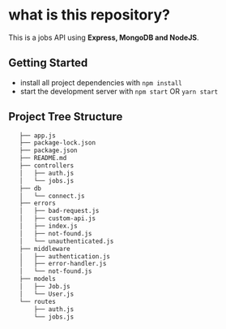 # what is this repository?
This is a jobs API using **Express, MongoDB and NodeJS**.


## Getting Started

- install all project dependencies with `npm install`
- start the development server with `npm start` OR `yarn start`

## Project Tree Structure
```bash
   ├── app.js  
   ├── package-lock.json  
   ├── package.json
   ├── README.md
   ├── controllers
   │   ├── auth.js
   │   └── jobs.js
   ├── db
   │   └── connect.js
   ├── errors
   │   ├── bad-request.js
   │   ├── custom-api.js
   │   ├── index.js
   │   ├── not-found.js
   │   └── unauthenticated.js
   ├── middleware
   │   ├── authentication.js
   │   ├── error-handler.js
   │   └── not-found.js
   ├── models
   │   ├── Job.js
   │   └── User.js
   └── routes
       ├── auth.js
       └── jobs.js
```